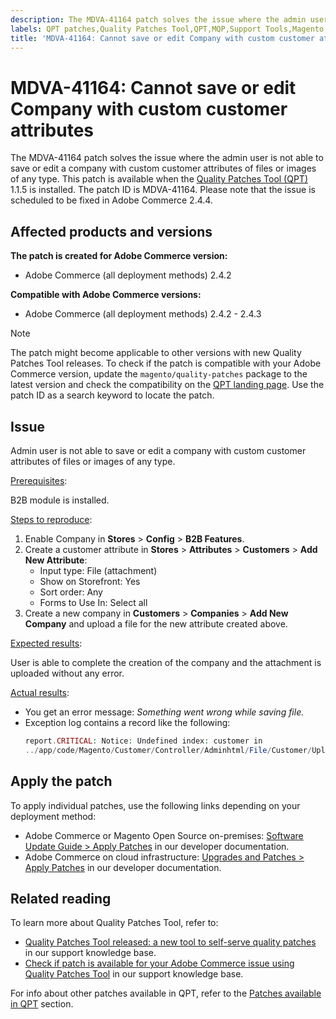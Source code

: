 ```yaml
---
description: The MDVA-41164 patch solves the issue where the admin user is not able to save or edit a company with custom customer attributes of files or images of any type. This patch is available when the Quality Patches Tool (QPT) 1.1.5 is installed. The patch ID is MDVA-41164. Please note that the issue is scheduled to be fixed in Adobe Commerce 2.4.4.
labels: QPT patches,Quality Patches Tool,QPT,MQP,Support Tools,Magento,Adobe Commerce,cloud infrastructure,on-premises,edit,custom customer,attributes,exception log,2.4.2,2.4.2-p1,2.4.2-p2,2.4.3
title: 'MDVA-41164: Cannot save or edit Company with custom customer attributes'
---
```


# MDVA-41164: Cannot save or edit Company with custom customer attributes

The MDVA-41164 patch solves the issue where the admin user is not able to save or edit a company with custom customer attributes of files or images of any type. This patch is available when the [Quality Patches Tool (QPT)](https://support.magento.com/hc/en-us/articles/360047139492) 1.1.5 is installed. The patch ID is MDVA-41164. Please note that the issue is scheduled to be fixed in Adobe Commerce 2.4.4.

## Affected products and versions

**The patch is created for Adobe Commerce version:**

* Adobe Commerce (all deployment methods) 2.4.2

**Compatible with Adobe Commerce versions:**

* Adobe Commerce (all deployment methods) 2.4.2 - 2.4.3

>[!NOTE]
>
>The patch might become applicable to other versions with new Quality Patches Tool releases. To check if the patch is compatible with your Adobe Commerce version, update the `magento/quality-patches` package to the latest version and check the compatibility on the [QPT landing page](https://devdocs.magento.com/quality-patches/tool.html#patch-grid). Use the patch ID as a search keyword to locate the patch.

## Issue

Admin user is not able to save or edit a company with custom customer attributes of files or images of any type.

<u>Prerequisites</u>:

B2B module is installed.

<u>Steps to reproduce</u>:

1. Enable Company in **Stores** > **Config** > **B2B Features**.
1. Create a customer attribute in **Stores** > **Attributes** > **Customers** > **Add New Attribute**:
    * Input type: File (attachment)
    * Show on Storefront: Yes
    * Sort order: Any
    * Forms to Use In: Select all
1. Create a new company in **Customers** > **Companies** > **Add New Company** and upload a file for the new attribute created above.

<u>Expected results</u>:

User is able to complete the creation of the company and the attachment is uploaded without any error.

<u>Actual results</u>:

* You get an error message: *Something went wrong while saving file.*
* Exception log contains a record like the following:
    ```php
    report.CRITICAL: Notice: Undefined index: customer in
    ../app/code/Magento/Customer/Controller/Adminhtml/File/Customer/Upload.php on line 69
    ```

## Apply the patch

To apply individual patches, use the following links depending on your deployment method:

* Adobe Commerce or Magento Open Source on-premises: [Software Update Guide > Apply Patches](https://devdocs.magento.com/guides/v2.4/comp-mgr/patching/mqp.html) in our developer documentation.
* Adobe Commerce on cloud infrastructure: [Upgrades and Patches > Apply Patches](https://devdocs.magento.com/cloud/project/project-patch.html) in our developer documentation.

## Related reading

To learn more about Quality Patches Tool, refer to:

* [Quality Patches Tool released: a new tool to self-serve quality patches](https://support.magento.com/hc/en-us/articles/360047139492) in our support knowledge base.
* [Check if patch is available for your Adobe Commerce issue using Quality Patches Tool](https://support.magento.com/hc/en-us/articles/360047125252) in our support knowledge base.

For info about other patches available in QPT, refer to the [Patches available in QPT](https://support.magento.com/hc/en-us/sections/360010506631-Patches-available-in-MQP-tool-) section.